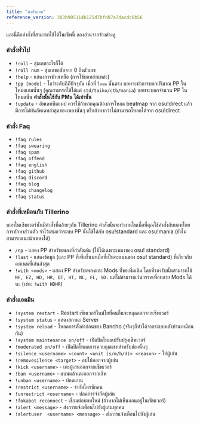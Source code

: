 ```yaml
---
title: "คำสั่งบอท"
reference_version: 383b905114b125d7bfd87a7dacdc8b56
---
```

และนี่คือคำสั่งที่สามารถใช้ได้ในเซิพนี้ ลองอ่านจากข้างล่างดู  

### คำสั่งทั่วไป
- `!roll` - สุ่มเลขอะไรก็ได้ 
- `!roll num` - สุ่มเลขกลับจาก 0 ถึงตัวเลข  
- `!help` - แสดงการช่วยเหลือ (การใช้บอทอ่ะแหล่ะ)
- `!pp [mode]` - โชว์ระดับภีภีปัจจุบัน เมื่อที่ `โหมด` นั้นตรง บอทจะทำการบอกปริมาณ PP ในโหมดเกมนั้นๆ (คุณสามารถใช้ได้แค่ `std/taiko/ctb/mania`) บอทจะบอกจำนวน PP ในโหมดนั้น **คำสั่งนั้นใช้กับ PMs ได้เท่านั้น**
- `!update` - อัพเดทบีตแมป ควรใช้ถ้าหากคุณต้องการโหลด beatmap จาก osu!direct แล้วมีการไม่ทันอัพเดทล่าสุดของเพลงนั้นๆ หรือถ้าหากว่าไม่สามารถโหลดได้จาก osu!direct

### คำสั่ง Faq
- `!faq rules`  
- `!faq swearing`  
- `!faq spam`  
- `!faq offend`  
- `!faq english`  
- `!faq github`  
- `!faq discord`  
- `!faq blog`  
- `!faq changelog`  
- `!faq status`  

### คำสั่งที่เหมือนกับ Tillerino
บอทในเซิพเวอร์นั้นมีคำสั่งที่คล้ายๆกับ Tillerino คำสั่งนั้นจะทำงานในเมื่อที่คุณใช้คำสั่งกับบอทโดยการทักหาส่วนตัว จำไว้เสมอว่าระบบ PP นั้นใช้ได้กับ osu!standard และ osu!mania (ยังไม่สามารถแนะนำเพลงได้)

- `/np` - แสดง PP สำหรับเพลงที่กำลังเล่น (ใช้ได้เฉพาะเพลงของ osu! standard)  
- `!last` - แสดงข้อมูล (และ PP ที่เพิ่มขึ้นมาเมื่อที่เป็นคะแนนของ osu! standard) ที่เกี่ยวกับคะแนนที่เล่นล่าสุด  
- `!with <mods>` - แสดง PP สำหรับเพลงและ Mods ที่ขอเพิ่มเติม โดยที่รองรับนั้นสามารถใช้ `NF, EZ, HD, HR, DT, HT, NC, FL, SO.` แต่ไม่สามารถเว้นวรรคเพื่อหลาย Mods ได้นะ (เช่น: `!with HDHR`)

### คำสั่งแอดมิน
- `!system restart` - Restart เซิพเวอร์ใหม่โยที่คนอื่นจะหลุดออกจากเซิพเวอร์
- `!system status` - แสดงสถานะ Server
- `!system reload` - โหลดการตั้งค่าก่อนของ Bancho (จริงๆก็ทำได้จากระบบหลังบ้านเหมือนกัน)  
- `!system maintenance on/off` - เปิดปิดโหมดปรับปรุงเซิพเวอร์
- `!moderated on/off` - เปิดปิดโหมดการควบคุมแชทสำหรับช่องนั้นๆ  
- `!silence <username> <count> <unit (s/m/h/d)> <reason>` - ใบ้ผู้เล่น  
- `!removesilence <target>` - ลบใบ้ออกจากผู้เล่น
- `!kick <username>` - เตะผู้เล่นออกจากเซิพเวอร์  
- `!ban <username>` - แบนแล้วเตะออกจากเซิพ 
- `!unban <username>` - ปลดแบน
- `!restrict <username>` - จำกัดใครซักคน  
- `!unrestrict <username>` - ปลดการจำกัดผู้เล่น  
- `!fokabot reconnect` - เชื่อมต่อบอทใหม่ (ถ้าหากไม่เห็นออนอยู่ในเซิพเวอร์)  
- `!alert <message>` - ส่งการแจ้งเตือนไปยังผู้เล่นทุกคน  
- `!alertuser  <username> <message>` - ส่งการแจ้งเตือนไปยังผู้เล่น
